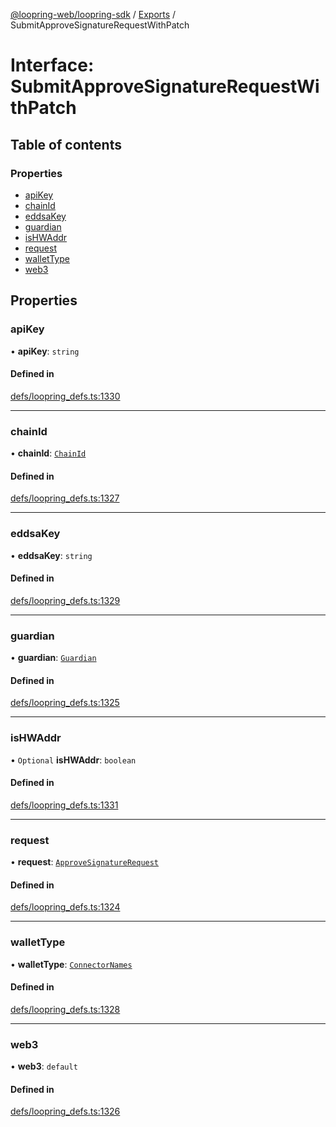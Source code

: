 [@loopring-web/loopring-sdk](../README.md) / [Exports](../modules.md) / SubmitApproveSignatureRequestWithPatch

# Interface: SubmitApproveSignatureRequestWithPatch

## Table of contents

### Properties

- [apiKey](SubmitApproveSignatureRequestWithPatch.md#apikey)
- [chainId](SubmitApproveSignatureRequestWithPatch.md#chainid)
- [eddsaKey](SubmitApproveSignatureRequestWithPatch.md#eddsakey)
- [guardian](SubmitApproveSignatureRequestWithPatch.md#guardian)
- [isHWAddr](SubmitApproveSignatureRequestWithPatch.md#ishwaddr)
- [request](SubmitApproveSignatureRequestWithPatch.md#request)
- [walletType](SubmitApproveSignatureRequestWithPatch.md#wallettype)
- [web3](SubmitApproveSignatureRequestWithPatch.md#web3)

## Properties

### apiKey

• **apiKey**: `string`

#### Defined in

[defs/loopring_defs.ts:1330](https://github.com/Loopring/loopring_sdk/blob/6d0be7c/src/defs/loopring_defs.ts#L1330)

___

### chainId

• **chainId**: [`ChainId`](../enums/ChainId.md)

#### Defined in

[defs/loopring_defs.ts:1327](https://github.com/Loopring/loopring_sdk/blob/6d0be7c/src/defs/loopring_defs.ts#L1327)

___

### eddsaKey

• **eddsaKey**: `string`

#### Defined in

[defs/loopring_defs.ts:1329](https://github.com/Loopring/loopring_sdk/blob/6d0be7c/src/defs/loopring_defs.ts#L1329)

___

### guardian

• **guardian**: [`Guardian`](../modules.md#guardian)

#### Defined in

[defs/loopring_defs.ts:1325](https://github.com/Loopring/loopring_sdk/blob/6d0be7c/src/defs/loopring_defs.ts#L1325)

___

### isHWAddr

• `Optional` **isHWAddr**: `boolean`

#### Defined in

[defs/loopring_defs.ts:1331](https://github.com/Loopring/loopring_sdk/blob/6d0be7c/src/defs/loopring_defs.ts#L1331)

___

### request

• **request**: [`ApproveSignatureRequest`](ApproveSignatureRequest.md)

#### Defined in

[defs/loopring_defs.ts:1324](https://github.com/Loopring/loopring_sdk/blob/6d0be7c/src/defs/loopring_defs.ts#L1324)

___

### walletType

• **walletType**: [`ConnectorNames`](../enums/ConnectorNames.md)

#### Defined in

[defs/loopring_defs.ts:1328](https://github.com/Loopring/loopring_sdk/blob/6d0be7c/src/defs/loopring_defs.ts#L1328)

___

### web3

• **web3**: `default`

#### Defined in

[defs/loopring_defs.ts:1326](https://github.com/Loopring/loopring_sdk/blob/6d0be7c/src/defs/loopring_defs.ts#L1326)
